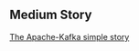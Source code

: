 ## Medium Story
[The Apache-Kafka simple story](https://medium.com/@alfarruggia/the-apache-kakfa-simple-story-6ac736580dd6)